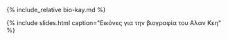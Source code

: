 

{% include_relative bio-kay.md %}


{% include slides.html caption="Εικόνες για την βιογραφία του Αλαν Κεη" %}
